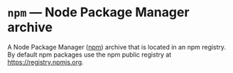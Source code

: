 # `npm` &#8212; Node Package Manager archive

A Node Package Manager ([npm](https://www.npmjs.com)) archive that is located in an npm registry. By default npm packages use the npm public registry at https://registry.npmjs.org.

